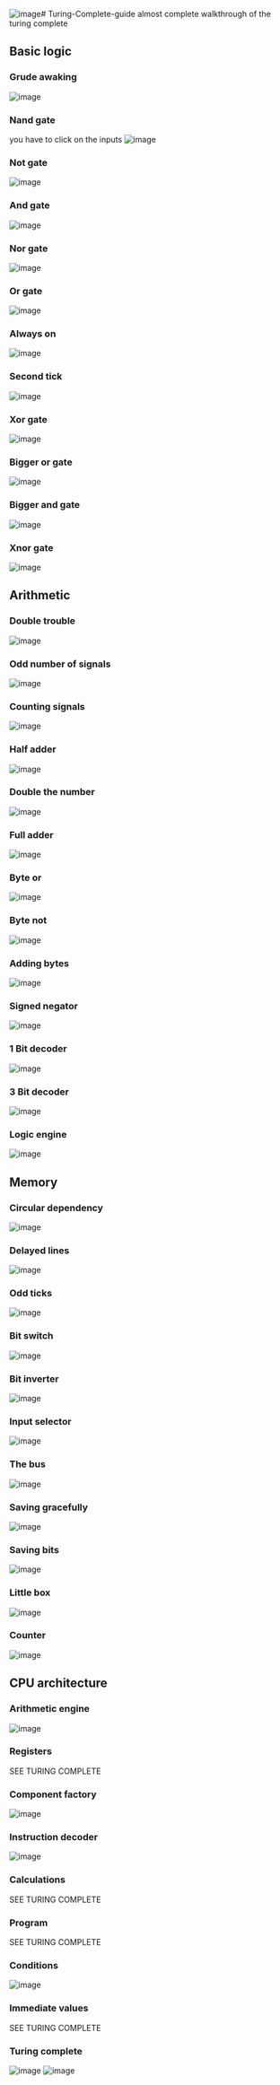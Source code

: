 ![image](https://github.com/user-attachments/assets/9f2b9f5a-19af-4d5e-97f3-8ba3b814537f)# Turing-Complete-guide
almost complete walkthrough of the turing complete

## Basic logic

### Grude awaking
![image](https://github.com/user-attachments/assets/d2cb2912-0707-406a-a93d-dd815ff9a60f)

### Nand gate
you have to click on the inputs
![image](https://github.com/user-attachments/assets/4e65f68d-b4a5-49e9-941c-e317645db36b)

### Not gate
![image](https://github.com/user-attachments/assets/876fbef6-52d6-4080-9a9f-1cca1d885977)

### And gate
![image](https://github.com/user-attachments/assets/51cbd8fa-0a17-429d-93e7-ad3579d69e4a)

### Nor gate
![image](https://github.com/user-attachments/assets/7cd7c458-644d-4124-9b08-1061935d9cbf)

### Or gate
![image](https://github.com/user-attachments/assets/0116ce15-ea0f-4721-8bf6-7d65f045faf6)

### Always on
![image](https://github.com/user-attachments/assets/b115115e-2654-4692-a7c3-5cf1c1e34af4)

### Second tick
![image](https://github.com/user-attachments/assets/78653312-e67d-4af9-9ca7-945487dafb6f)

### Xor gate
![image](https://github.com/user-attachments/assets/1a1221a9-114d-4e21-8270-7f7d18ed8eed)

### Bigger or gate
![image](https://github.com/user-attachments/assets/7f00fa36-30d6-4547-ac8e-3ac676050126)

### Bigger and gate
![image](https://github.com/user-attachments/assets/9594110e-54ad-4a38-a0b8-cb0c489d72b1)

### Xnor gate
![image](https://github.com/user-attachments/assets/84e98a8b-7094-44aa-ad40-f993c039c05d)


## Arithmetic

### Double trouble
![image](https://github.com/user-attachments/assets/a7da4e2e-c75a-43de-99ad-ef9f855b7534)

### Odd number of signals
![image](https://github.com/user-attachments/assets/ca7eeb60-9db5-42a9-86bf-6087bdc5295d)

### Counting signals
![image](https://github.com/user-attachments/assets/c9422f6b-7f52-4819-b4ed-75195e429ea6)

### Half adder
![image](https://github.com/user-attachments/assets/3a4e53df-5622-4778-bb20-2acc700d9a9a)

### Double the number
![image](https://github.com/user-attachments/assets/c148dc60-268c-4fe2-a24f-f1e5528ca8c2)

### Full adder
![image](https://github.com/user-attachments/assets/0bfc8ee2-61ba-4046-a756-65c75f78be79)

### Byte or
![image](https://github.com/user-attachments/assets/fda64a0a-4039-4be8-beca-bcf3c11d4af2)

### Byte not
![image](https://github.com/user-attachments/assets/aad38b17-d45b-44ca-a06e-1e35698b04ff)

### Adding bytes
![image](https://github.com/user-attachments/assets/e4e9f87a-026c-4a77-97db-083a2eefcc23)

### Signed negator
![image](https://github.com/user-attachments/assets/f847d154-5b21-4b7f-a904-abbedc939597)

### 1 Bit decoder
![image](https://github.com/user-attachments/assets/a88cc693-0e11-41c6-8d8a-a7bae8f196e7)

### 3 Bit decoder
![image](https://github.com/user-attachments/assets/b8bbfb8e-ea5f-4f0a-9fa9-f0d4d14c294c)

### Logic engine
![image](https://github.com/user-attachments/assets/8fdf93d4-002c-4542-8606-b6681fb9381b)


## Memory

### Circular dependency
![image](https://github.com/user-attachments/assets/24d2fd0c-7572-4489-8c4d-c73a7f3ca29d)

### Delayed lines
![image](https://github.com/user-attachments/assets/2be69ee7-7ee9-45da-8d6a-4622d164f381)

### Odd ticks
![image](https://github.com/user-attachments/assets/277203f2-ae67-4c09-a3ae-b407674c85b5)

### Bit switch
![image](https://github.com/user-attachments/assets/b9050c71-65f1-4dd9-9291-29aa25cf9aae)

### Bit inverter
![image](https://github.com/user-attachments/assets/166da522-1e4b-42a8-87fb-c9a91c36cf7d)

### Input selector
![image](https://github.com/user-attachments/assets/e6e3eff6-f276-42aa-8b76-f0483244cfad)

### The bus
![image](https://github.com/user-attachments/assets/a8f24199-49c5-41c7-b65d-591c41052f2b)

### Saving gracefully
![image](https://github.com/user-attachments/assets/0835e9cf-c42e-40cf-a667-a1702c94b68c)

### Saving bits
![image](https://github.com/user-attachments/assets/dad1f0e1-57db-48a9-b093-db5f2e5b4e88)

### Little box
![image](https://github.com/user-attachments/assets/7125b069-6faa-4d99-8b4b-3681c7ef5e35)

### Counter
![image](https://github.com/user-attachments/assets/ecf06482-1a7c-4cdd-8673-30370af5033b)


## CPU architecture

### Arithmetic engine
![image](https://github.com/user-attachments/assets/a73967b6-f014-4f31-a3af-cd9aee3f8160)

### Registers
SEE TURING COMPLETE

### Component factory
![image](https://github.com/user-attachments/assets/371d992d-fde4-4e30-baed-e1c899e268c8)

### Instruction decoder
![image](https://github.com/user-attachments/assets/a2ed4883-692b-4837-8bfc-b2d8b8df606a)

### Calculations
SEE TURING COMPLETE

### Program
SEE TURING COMPLETE

### Conditions
![image](https://github.com/user-attachments/assets/70e2c5a9-e69a-41c5-9b0e-f349647338a7)

### Immediate values
SEE TURING COMPLETE

### Turing complete
![image](https://github.com/user-attachments/assets/0ecca628-5e9c-4b95-9d25-dba023cb2c9e)
![image](https://github.com/user-attachments/assets/1871e5ee-a8af-41d7-bc4a-2a752de6d266)


